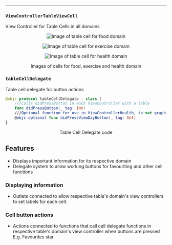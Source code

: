 ---

### `ViewControllerTableViewCell`
View Controller for Table Cells in all domains

<p align="center">
<img src="https://raw.githubusercontent.com/danwells96/ARISES/master/DocFiles/img/foodcell.png" alt="Image of table cell for food domain"/>
</p>
<p align="center">
<img src="https://raw.githubusercontent.com/danwells96/ARISES/master/DocFiles/img/exercisecell.png" alt="Image of table cell for exercise domain"/>
</p>
<p align="center">
<img src="https://raw.githubusercontent.com/danwells96/ARISES/master/DocFiles/img/healthcell.png" alt="Image of table cell for health domain"/>
</p>
<p align="center">
Images of cells for food, exercise and health domain 
</p>

### `tableCellDelegate`
Table cell delegate for button actions

```swift
@objc protocol tableCellDelegate : class {
    ///Calls didPressButton in each ViewController with a table
    func didPressButton(_ tag: Int)
    ///Optional function for use in ViewControllerHealth, to set graph day to view from table.
    @objc optional func didPressViewDayButton(_ tag: Int)
}
```
<p align="center">
Table Cell Delegate code
</p>

## Features
* Displays important information for its respective domain 
* Delegate system to allow working buttons for favouriting and other cell functions

### Displaying information
* Outlets connected to allow respective table's domain's view controllers to set labels for each cell.   

### Cell button actions
* Actions connected to functions that call cell delegate functions in respective table's domain's view controller when buttons are pressed E.g. Favourites star.

